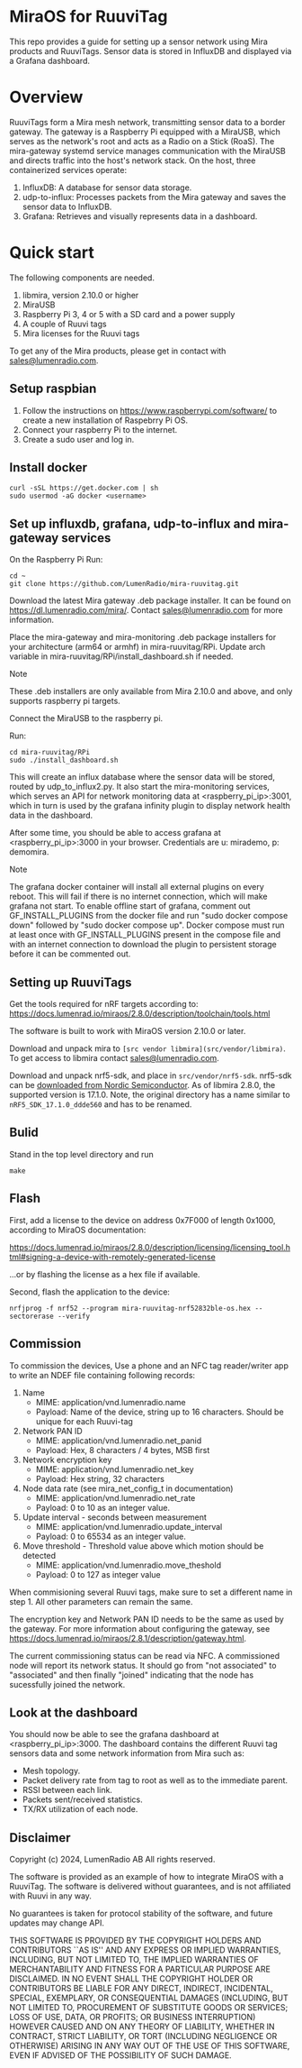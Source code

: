 MiraOS for RuuviTag
===================
This repo provides a guide for setting up a sensor network using Mira products and RuuviTags. Sensor data is stored in InfluxDB and displayed via a Grafana dashboard.

# Overview
RuuviTags form a Mira mesh network, transmitting sensor data to a border gateway. The gateway is a Raspberry Pi equipped with a MiraUSB, which serves as the network's root and acts as a Radio on a Stick (RoaS). The mira-gateway systemd service manages communication with the MiraUSB and directs traffic into the host's network stack. On the host, three containerized services operate:

1. InfluxDB: A database for sensor data storage.
2. udp-to-influx: Processes packets from the Mira gateway and saves the sensor data to InfluxDB.
3. Grafana: Retrieves and visually represents data in a dashboard.

# Quick start

The following components are needed.

1. libmira, version 2.10.0 or higher
2. MiraUSB
3. Raspberry Pi 3, 4 or 5 with a SD card and a power supply
4. A couple of Ruuvi tags
5. Mira licenses for the Ruuvi tags

To get any of the Mira products, please get in contact with sales@lumenradio.com.
## Setup raspbian
1. Follow the instructions on https://www.raspberrypi.com/software/ to create a new installation of Raspebrry Pi OS.
2. Connect your raspberry Pi to the internet. 
3. Create a sudo user and log in. 

## Install docker
```
curl -sSL https://get.docker.com | sh
sudo usermod -aG docker <username>
```

## Set up influxdb, grafana, udp-to-influx and mira-gateway services
On the Raspberry Pi
Run:
```
cd ~
git clone https://github.com/LumenRadio/mira-ruuvitag.git
```

Download the latest Mira gateway .deb package installer. It can be found on https://dl.lumenradio.com/mira/. Contact sales@lumenradio.com for more information.

Place the mira-gateway and mira-monitoring .deb package installers for your architecture (arm64 or armhf) in mira-ruuvitag/RPi. Update arch variable in mira-ruuvitag/RPi/install_dashboard.sh if needed.

> [!NOTE]
> These .deb installers are only available from Mira 2.10.0 and above, and only supports raspberry pi targets.

Connect the MiraUSB to the raspberry pi.

Run:
```
cd mira-ruuvitag/RPi
sudo ./install_dashboard.sh
```

This will create an influx database where the sensor data will be stored, routed by udp_to_influx2.py. It also start the mira-monitoring services, which serves an API for network monitoring data at <raspberry_pi_ip>:3001, which in turn is used by the grafana infinity plugin to display network health data in the dashboard.

After some time, you should be able to access grafana at <raspberry_pi_ip>:3000 in your browser. Credentials are u: mirademo, p: demomira.

> [!NOTE] 
> The grafana docker container will install all external plugins on every reboot. This will fail if there is no internet connection, which will make grafana not start. To enable offline start of grafana, comment out GF_INSTALL_PLUGINS from the docker file and run "sudo docker compose down" followed by "sudo docker compose up". Docker compose must run at least once with GF_INSTALL_PLUGINS present in the compose file and with an internet connection to download the plugin to persistent storage before it can be commented out.

## Setting up RuuviTags

Get the tools required for nRF targets according to:
https://docs.lumenrad.io/miraos/2.8.0/description/toolchain/tools.html

The software is built to work with MiraOS version 2.10.0 or later.

Download and unpack mira to `[src vendor libmira](src/vendor/libmira)`. To get access to libmira contact sales@lumenradio.com.

Download and unpack nrf5-sdk, and place in `src/vendor/nrf5-sdk`. nrf5-sdk can be
[downloaded from Nordic Semiconductor](https://www.nordicsemi.com/Products/Development-software/nrf5-sdk).
As of libmira 2.8.0, the supported version is 17.1.0. Note, the
original directory has a name similar to `nRF5_SDK_17.1.0_ddde560` and has to be
renamed.

## Bulid
Stand in the top level directory and run
```
make
```
## Flash

First, add a license to the device on address 0x7F000 of length 0x1000, according to MiraOS documentation:

https://docs.lumenrad.io/miraos/2.8.0/description/licensing/licensing_tool.html#signing-a-device-with-remotely-generated-license

...or by flashing the license as a hex file if available.

Second, flash the application to the device:

```
nrfjprog -f nrf52 --program mira-ruuvitag-nrf52832ble-os.hex --sectorerase --verify
```

## Commission

To commission the devices, Use a phone and an NFC tag reader/writer app to write
an NDEF file containing following records:

1. Name
   - MIME: application/vnd.lumenradio.name
   - Payload: Name of the device, string up to 16 characters. Should be unique for each Ruuvi-tag
2. Network PAN ID
   - MIME: application/vnd.lumenradio.net_panid
   - Payload: Hex, 8 characters / 4 bytes, MSB first
3. Network encryption key
   - MIME: application/vnd.lumenradio.net_key
   - Payload: Hex string, 32 characters
4. Node data rate (see mira_net_config_t in documentation)
   - MIME: application/vnd.lumenradio.net_rate
   - Payload: 0 to 10 as an integer value.
5. Update interval - seconds between measurement
   - MIME: application/vnd.lumenradio.update_interval
   - Payload: 0 to 65534 as an integer value.
6. Move threshold - Threshold value above which motion should be detected
   - MIME: application/vnd.lumenradio.move_theshold
   - Payload: 0 to 127 as integer value

When commisioning several Ruuvi tags, make sure to set a different name in step 1. All other parameters can remain the same.

The encryption key and Network PAN ID needs to be the same as used by the gateway. For more information about configuring the gateway, see https://docs.lumenrad.io/miraos/2.8.1/description/gateway.html.

The current commissioning status can be read via NFC. 
A commissioned node will report its network status. It should go from "not associated" to "associated" and then finally "joined" indicating that the node has sucessfully joined the network.

## Look at the dashboard

You should now be able to see the grafana dashboard at <raspberry_pi_ip>:3000. The dashboard contains the different Ruuvi tag sensors data and some network information from Mira such as:
* Mesh topology.
* Packet delivery rate from tag to root as well as to the immediate parent.
* RSSI between each link.
* Packets sent/received statistics.
* TX/RX utilization of each node.

Disclaimer
----------

Copyright (c) 2024, LumenRadio AB All rights reserved.

The software is provided as an example of how to integrate MiraOS with a
RuuviTag. The software is delivered without guarantees, and is not affiliated
with Ruuvi in any way.

No guarantees is taken for protocol stability of the software, and future
updates may change API.

THIS SOFTWARE IS PROVIDED BY THE COPYRIGHT HOLDERS AND CONTRIBUTORS ``AS IS''
AND ANY EXPRESS OR IMPLIED WARRANTIES, INCLUDING, BUT NOT LIMITED TO, THE
IMPLIED WARRANTIES OF MERCHANTABILITY AND FITNESS FOR A PARTICULAR PURPOSE
ARE DISCLAIMED. IN NO EVENT SHALL THE COPYRIGHT HOLDER OR CONTRIBUTORS BE
LIABLE FOR ANY DIRECT, INDIRECT, INCIDENTAL, SPECIAL, EXEMPLARY, OR
CONSEQUENTIAL DAMAGES (INCLUDING, BUT NOT LIMITED TO, PROCUREMENT OF
SUBSTITUTE GOODS OR SERVICES; LOSS OF USE, DATA, OR PROFITS; OR BUSINESS
INTERRUPTION) HOWEVER CAUSED AND ON ANY THEORY OF LIABILITY, WHETHER IN
CONTRACT, STRICT LIABILITY, OR TORT (INCLUDING NEGLIGENCE OR OTHERWISE)
ARISING IN ANY WAY OUT OF THE USE OF THIS SOFTWARE, EVEN IF ADVISED OF THE
POSSIBILITY OF SUCH DAMAGE.
